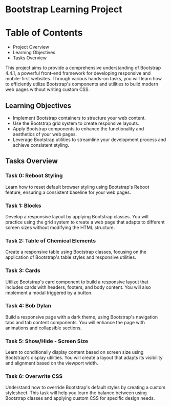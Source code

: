 # Bootstrap Learning Project
# Table of Contents
- Project Overview
- Learning Objectives
- Tasks Overview

This project aims to provide a comprehensive understanding of Bootstrap 4.4.1, a powerful front-end framework for developing responsive and mobile-first websites. Through various hands-on tasks, you will learn how to efficiently utilize Bootstrap's components and utilities to build modern web pages without writing custom CSS.

## Learning Objectives
- Implement Bootstrap containers to structure your web content.
- Use the Bootstrap grid system to create responsive layouts.
- Apply Bootstrap components to enhance the functionality and aesthetics of your web pages.
- Leverage Bootstrap utilities to streamline your development process and achieve consistent styling.

## Tasks Overview
### Task 0: Reboot Styling
Learn how to reset default browser styling using Bootstrap's Reboot feature, ensuring a consistent baseline for your web pages.

### Task 1: Blocks
Develop a responsive layout by applying Bootstrap classes. You will practice using the grid system to create a web page that adapts to different screen sizes without modifying the HTML structure.

### Task 2: Table of Chemical Elements
Create a responsive table using Bootstrap classes, focusing on the application of Bootstrap's table styles and responsive utilities.

### Task 3: Cards
Utilize Bootstrap's card component to build a responsive layout that includes cards with headers, footers, and body content. You will also implement a modal triggered by a button.

### Task 4: Bob Dylan
Build a responsive page with a dark theme, using Bootstrap's navigation tabs and tab content components. You will enhance the page with animations and collapsible sections.

### Task 5: Show/Hide - Screen Size
Learn to conditionally display content based on screen size using Bootstrap's display utilities. You will create a layout that adapts its visibility and alignment based on the viewport width.

### Task 6: Overwrite CSS
Understand how to override Bootstrap's default styles by creating a custom stylesheet. This task will help you learn the balance between using Bootstrap classes and applying custom CSS for specific design needs.

